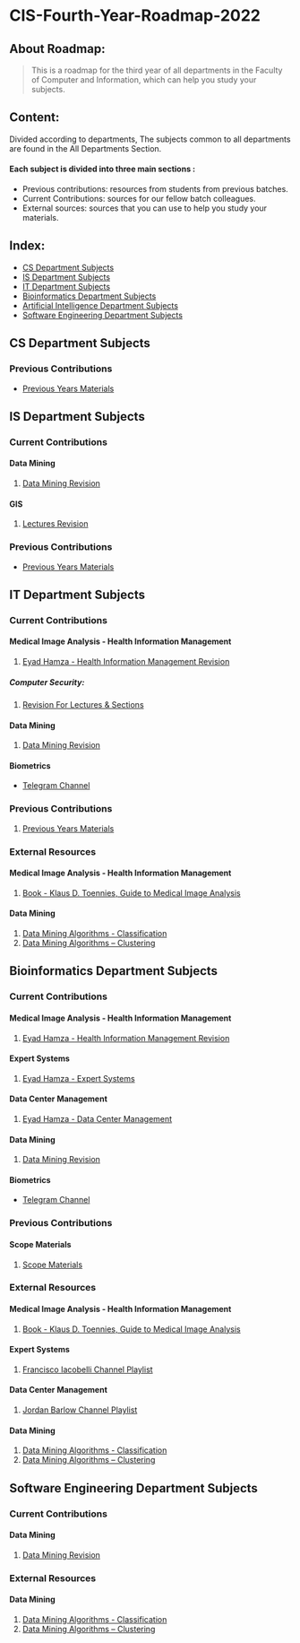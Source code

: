 # CIS-Fourth-Year-Roadmap-2022

## About Roadmap:
> This is a roadmap for the third year of all departments in the Faculty of Computer and Information, which can help you study your subjects.

## Content:
Divided according to departments, The subjects common to all departments are found in the All Departments Section.

#### Each subject is divided into three main sections :
- Previous contributions: resources from students from previous batches.
- Current Contributions:  sources for our fellow batch colleagues.
- External sources: sources that you can use to help you study your materials.


## Index:
- [CS Department Subjects](#CS-Department-Subjects)
- [IS Department Subjects](#IS-Department-Subjects)
- [IT Department Subjects](#IT-Department-Subjects)
- [Bioinformatics Department Subjects](#Bioinformatics-Department-Subjects)
- [Artificial Intelligence Department Subjects](#Artificial-Intelligence-Department-Subjects)
- [Software Engineering Department Subjects](#Software-Engineering-Department-Subjects)


## CS Department Subjects

### Previous Contributions
- [Previous Years Materials](https://drive.google.com/drive/folders/1yqHz9vh7VPw6rNhcJucnZ2QMvG-zeYYa?lfhs=2)

## IS Department Subjects

### Current Contributions
#### Data Mining
1. [Data Mining Revision](https://drive.google.com/drive/folders/1weWTs4BqO4g0jwQGjbLtNeerf2QksHhM)

#### GIS
1. [Lectures Revision](https://drive.google.com/drive/folders/1eXlXGQlm3pOA0Hkiq22KHttnetGHkkGW?usp=sharing)

### Previous Contributions
- [Previous Years Materials](https://drive.google.com/drive/folders/1KWBohlh-rC1tlGtliRaA9qtCHFt_8ohy?lfhs=2)

## IT Department Subjects
### Current Contributions

#### Medical Image Analysis - Health Information Management
1. [Eyad Hamza - Health Information Management Revision](https://www.youtube.com/playlist?list=PLIzoD6CTXb3-8wtWh-bRXYPZ9zIDCa_Qd)

##### Computer Security:
1. [Revision For Lectures & Sections](https://drive.google.com/drive/folders/12QkkRSi1BtU3FLqrA1q-IBWeLajDEqyK?usp=sharing)

#### Data Mining
1. [Data Mining Revision](https://drive.google.com/drive/folders/1weWTs4BqO4g0jwQGjbLtNeerf2QksHhM)

#### Biometrics
- [Telegram Channel](https://t.me/+lDC9JTCoWl45Mzhk)
### Previous Contributions
1. [Previous Years Materials](https://drive.google.com/drive/folders/1sspJ6qSkQ9bZvL2D8RIm1a4Pw2Oi7Adc)

### External Resources

#### Medical Image Analysis - Health Information Management
1. [Book - Klaus D. Toennies, Guide to Medical Image Analysis](https://link.springer.com/book/10.1007/978-1-4471-7320-5)
#### Data Mining
1. [Data Mining Algorithms - Classification](https://www.youtube.com/playlist?list=PLyhJeMedQd9SK3sBYTAl-OMVB4DrVcCQt)
2. [Data Mining Algorithms – Clustering](https://www.youtube.com/playlist?list=PLyhJeMedQd9StPc1Tt4iU-rWPVX5grztS)


## Bioinformatics Department Subjects

### Current Contributions
#### Medical Image Analysis - Health Information Management
1. [Eyad Hamza - Health Information Management Revision](https://www.youtube.com/playlist?list=PLIzoD6CTXb3-8wtWh-bRXYPZ9zIDCa_Qd)
#### Expert Systems
1. [Eyad Hamza - Expert Systems](https://www.youtube.com/playlist?list=PLIzoD6CTXb39M4xzRc8MmVyvkym37TF7k)
#### Data Center Management
1. [Eyad Hamza - Data Center Management](https://www.youtube.com/playlist?list=PLIzoD6CTXb38ARa6FQc8ivzwZeilcQnkj)
#### Data Mining
1. [Data Mining Revision](https://drive.google.com/drive/folders/1weWTs4BqO4g0jwQGjbLtNeerf2QksHhM)
#### Biometrics 
- [Telegram Channel](https://t.me/+lDC9JTCoWl45Mzhk)
### Previous Contributions
#### Scope Materials
1. [Scope Materials](https://drive.google.com/drive/folders/1pxVJmjnKlQVVTPiGWsU55BKSzfSOEQqs)
### External Resources 

#### Medical Image Analysis - Health Information Management
1. [Book - Klaus D. Toennies, Guide to Medical Image Analysis](https://link.springer.com/book/10.1007/978-1-4471-7320-5)

#### Expert Systems
1. [Francisco Iacobelli Channel Playlist](https://www.youtube.com/watch?v=UjQ1AzSvCp8&list=PLjTSKEJpqIeDrUYF7DKspT2r9H38vg5dC)

#### Data Center Management
1. [Jordan Barlow Channel Playlist](https://www.youtube.com/playlist?list=PLCLbf8d2YbrUMKdKR9QLsTvx4_hwrZeNS)

#### Data Mining
1. [Data Mining Algorithms - Classification](https://www.youtube.com/playlist?list=PLyhJeMedQd9SK3sBYTAl-OMVB4DrVcCQt)
2. [Data Mining Algorithms – Clustering](https://www.youtube.com/playlist?list=PLyhJeMedQd9StPc1Tt4iU-rWPVX5grztS)

## Software Engineering Department Subjects

### Current Contributions
#### Data Mining
1. [Data Mining Revision](https://drive.google.com/drive/folders/1weWTs4BqO4g0jwQGjbLtNeerf2QksHhM)

### External Resources
#### Data Mining
1. [Data Mining Algorithms - Classification](https://www.youtube.com/playlist?list=PLyhJeMedQd9SK3sBYTAl-OMVB4DrVcCQt)
2. [Data Mining Algorithms – Clustering](https://www.youtube.com/playlist?list=PLyhJeMedQd9StPc1Tt4iU-rWPVX5grztS)



